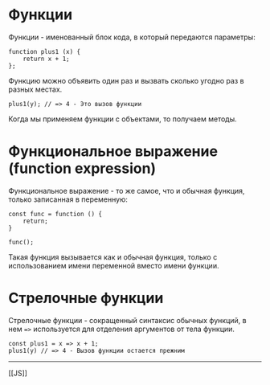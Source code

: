 # Функции
Функции - именованный блок кода, в который передаются параметры:
```
function plus1 (x) {
	return x + 1;   
};
```

Функцию можно объявить один раз и вызвать сколько угодно раз в разных местах.
```
plus1(y); // => 4 - Это вызов функции
```

Когда мы применяем функции с объектами, то получаем методы.

# Функциональное выражение (function expression)
Функциональное выражение - то же самое, что и обычная функция, только записанная в переменную:
```
const func = function () {
	return;
}

func();
```

Такая функция вызывается как и обычная функция, только с использованием имени переменной вместо имени функции.

# Стрелочные функции
Стрелочные функции - сокращенный синтаксис обычных функций, в нем `=>` используется для отделения аргументов от тела функции.
```
const plus1 = x => x + 1;
plus1(y) // => 4 - Вызов функции остается прежним
```

---
[[JS]]